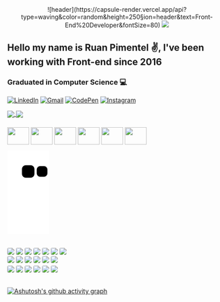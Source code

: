 <div id="header" align="center">
  ![header](https://capsule-render.vercel.app/api?type=waving&color=random&height=250&section=header&text=Front-End%20Developer&fontSize=80)
  <img src="https://media.giphy.com/media/v1.Y2lkPTc5MGI3NjExNnVhNG55a3ZhcWFkNDhma2wydnlhZWJnZjFicTQwbnVtdmU5eWNnNiZlcD12MV9pbnRlcm5hbF9naWZfYnlfaWQmY3Q9cw/2z956IUc3J0noEOXUL/giphy.gif" width="200"/>
</div>

## Hello my name is Ruan Pimentel ✌️, I've been working with Front-end since 2016
### Graduated in Computer Science 💻

[![LinkedIn](https://img.shields.io/badge/LinkedIn-0077B5?style=for-the-badge&logo=linkedin&logoColor=white)](https://www.linkedin.com/in/ruan-de-souza-pimentel-4aa884181/)
[![Gmail](https://img.shields.io/badge/Gmail-D14836?style=for-the-badge&logo=gmail&logoColor=white)](mailto:ruanpimentel.job@gmail.com)
[![CodePen](https://img.shields.io/badge/Codepen-000000?style=for-the-badge&logo=codepen&logoColor=white)](https://codepen.io/ru4npimentel)
[![Instagram](https://img.shields.io/badge/Instagram-E4405F?style=for-the-badge&logo=instagram&logoColor=white)](https://www.instagram.com/404_r04n/)

<div style="display: block; margin-bottom: 5px">
  <a href="https://github.com/Ru4nPimentel?tab=repositories">
    <img height="185em" align="center" src="https://github-readme-stats.vercel.app/api?username=Ru4nPimentel&show_icons=true&theme=midnight-purple" />
  </a>
  <a href="https://github.com/Ru4nPimentel?tab=repositories">
    <img height="185em" align="center" src="https://github-readme-stats.vercel.app/api/top-langs?username=Ru4nPimentel&layout=compact&langs_count=8&card_width=320&theme=midnight-purple" />
  </a>
</div>
<br/>
<div>
  <img align="center" height="40" width="50" src="https://cdn.jsdelivr.net/gh/devicons/devicon/icons/html5/html5-original.svg" />
  <img align="center" height="40" width="50" src="https://cdn.jsdelivr.net/gh/devicons/devicon/icons/javascript/javascript-original.svg" />
  <img align="center" height="40" width="50" src="https://cdn.jsdelivr.net/gh/devicons/devicon/icons/typescript/typescript-original.svg" />
  <img align="center" height="40" width="50" src="https://cdn.jsdelivr.net/gh/devicons/devicon/icons/react/react-original.svg" />
  <img align="center" height="40" width="50" src="https://cdn.jsdelivr.net/gh/devicons/devicon/icons/nextjs/nextjs-line.svg" />
  <img align="center" height="40" width="50" src="https://cdn.jsdelivr.net/gh/devicons/devicon/icons/nodejs/nodejs-original.svg" />
</div>

![Snake animation](https://github.com/ru4nPimentel/ru4nPimentel/blob/output/github-contribution-grid-snake.svg)

##

<div style="display: block; margin-bottom: 3px">
    <img style="border-radius: 3px" src="https://img.shields.io/badge/HTML5-E34F26?style=for-the-badge&logo=html5&logoColor=white" />
    <img style="border-radius: 3px" src="https://img.shields.io/badge/JavaScript-F7DF1E?style=for-the-badge&logo=javascript&logoColor=black" />
    <img style="border-radius: 3px" src="https://img.shields.io/badge/TypeScript-007ACC?style=for-the-badge&logo=typescript&logoColor=white" />
    <img style="border-radius: 3px" src="https://img.shields.io/badge/React-20232A?style=for-the-badge&logo=react&logoColor=61DAFB" />
    <img style="border-radius: 3px" src="https://img.shields.io/badge/React_Native-20232A?style=for-the-badge&logo=react&logoColor=61DAFB" />
    <img style="border-radius: 3px" src="https://img.shields.io/badge/Node.js-43853D?style=for-the-badge&logo=node.js&logoColor=white" />
    <img style="border-radius: 3px" src="https://img.shields.io/badge/PHP-777BB4?style=for-the-badge&logo=php&logoColor=white" />
    <br/>
    <img style="border-radius: 3px" src="https://img.shields.io/badge/CSS3-1572B6?style=for-the-badge&logo=css3&logoColor=white" />
    <img style="border-radius: 3px" src="https://img.shields.io/badge/Sass-CC6699?style=for-the-badge&logo=sass&logoColor=white" />
    <img style="border-radius: 3px" src="https://img.shields.io/badge/Tailwind_CSS-38B2AC?style=for-the-badge&logo=tailwind-css&logoColor=white" />
    <img style="border-radius: 3px" src="https://img.shields.io/badge/styled--components-DB7093?style=for-the-badge&logo=styled-components&logoColor=white" />
    <img style="border-radius: 3px" src="https://img.shields.io/badge/Jest-323330?style=for-the-badge&logo=Jest&logoColor=white" />
    <img style="border-radius: 3px" src="https://img.shields.io/badge/testing%20library-323330?style=for-the-badge&logo=testing-library&logoColor=red" />
    
</div>

<div>
    <img style="border-radius: 3px" src="https://img.shields.io/badge/MySQL-00000F?style=for-the-badge&logo=mysql&logoColor=white" />
    <img style="border-radius: 3px" src="https://img.shields.io/badge/Prisma-3982CE?style=for-the-badge&logo=Prisma&logoColor=white" />
    <img style="border-radius: 3px" src="https://img.shields.io/badge/Amazon_AWS-FF9900?style=for-the-badge&logo=amazonaws&logoColor=white" />
    <img style="border-radius: 3px" src="https://img.shields.io/badge/Redux-593D88?style=for-the-badge&logo=redux&logoColor=white" />
    <img style="border-radius: 3px" src="https://img.shields.io/badge/Adobe%20Photoshop-31A8FF?style=for-the-badge&logo=Adobe%20Photoshop&logoColor=black" />
    <img style="border-radius: 3px" src="https://img.shields.io/badge/Figma-F24E1E?style=for-the-badge&logo=figma&logoColor=white" />
</div>

<br/>

[![Ashutosh's github activity graph](https://github-readme-activity-graph.vercel.app/graph?username=ru4nPimentel&bg_color=0d1117&color=ae6ba9&line=7f3ace&point=ffffff&area=true&hide_border=true)](https://github.com/ashutosh00710/github-readme-activity-graph)
